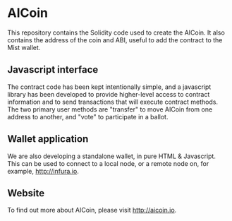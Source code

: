 # AICoin
This repository contains the Solidity code used to create the AICoin.
It also contains the address of the coin and ABI, useful to add the contract to the Mist wallet.

## Javascript interface
The contract code has been kept intentionally simple, and a javascript library has been developed to provide higher-level access to contract information and to send transactions that will execute contract methods.
The two primary user methods are "transfer" to move AICoin from one address to another, and "vote" to participate in a ballot.

## Wallet application
We are also developing a standalone wallet, in pure HTML & Javascript.
This can be used to connect to a local node, or a remote node on, for example, http://infura.io.

## Website
To find out more about AICoin, please visit http://aicoin.io.
